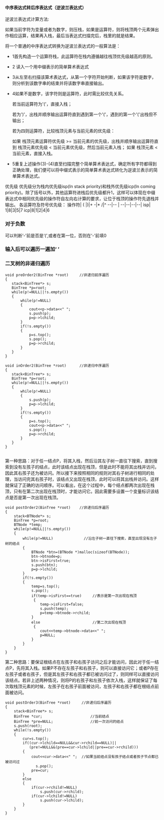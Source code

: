 #### 中序表达式转后序表达式（逆波兰表达式）
逆波兰表达式计算方法:

如果当前字符为变量或者为数字，则压栈，如果是运算符，则将栈顶两个元素弹出作相应运算，结果再入栈，最后当表达式扫描完后，栈里的就是结果。

将一个普通的中序表达式转换为逆波兰表达式的一般算法是：

+ 1首先构造一个运算符栈，此运算符在栈内遵循越往栈顶优先级越高的原则。
+ 2 读入一个用中缀表示的简单算术表达式
+ 3从左至右扫描该算术表达式，从第一个字符开始判断，如果该字符是数字，则分析到该数字串的结束并将该数字串直接输出。
+ 4如果不是数字，该字符则是运算符，此时需比较优先关系。
 
  若当前运算符为'('，直接入栈；

  若为')'，出栈并顺序输出运算符直到遇到第一个'('，遇到的第一个'('出栈但不输出；

  若为四则运算符，比较栈顶元素与当前元素的优先级：

  如果 栈顶元素运算符优先级 >= 当前元素的优先级，出栈并顺序输出运算符直到 栈顶元素优先级 < 当前元素优先级，然后当前元素入栈；
  如果 栈顶元素 < 当前元素，直接入栈。
+ 5重复上述操作(3)-(4)直至扫描完整个简单算术表达式，确定所有字符都得到正确处理，我们便可以将中缀式表示的简单算术表达式转化为逆波兰表示的简单算术表达式。

优先级
优先级分为栈内优先级isp(In stack priority)和栈外优先级icp(In coming priority)。除了括号以外，其他运算符进栈后优先级都升1，这样可以体现在中缀表达式中相同优先级的操作符自左向右计算的要求，让位于栈顶的操作符先退栈并输出。
各运算符及符号优先级：
  操作符| ( |)|+ -|* /|^
 --|-- | --|--|--|--|
 isp| 1|8|3|5|7
 icp|8|1|2|4|6
 
 ### 对于负数
 可以判断‘-’前是否是‘(',或者在第一位，否则在‘-’前填0
 
 ### 输入后可以遍历一遍加‘ ’
 
 ### 二叉树的非递归遍历
 ```
 void preOrder2(BinTree *root)     //非递归前序遍历 
{
    stack<BinTree*> s;
    BinTree *p=root;
    while(p!=NULL||!s.empty())
    {
        while(p!=NULL)
        {
            cout<<p->data<<" ";
            s.push(p);
            p=p->lchild;
        }
        if(!s.empty())
        {
            p=s.top();
            s.pop();
            p=p->rchild;
        }
    }
}

void inOrder2(BinTree *root)      //非递归中序遍历
{
    stack<BinTree*> s;
    BinTree *p=root;
    while(p!=NULL||!s.empty())
    {
        while(p!=NULL)
        {
            s.push(p);
            p=p->lchild;
        }
        if(!s.empty())
        {
            p=s.top();
            cout<<p->data<<" ";
            s.pop();
            p=p->rchild;
        }
    }    
}


```
第一种思路：对于任一结点P，将其入栈，然后沿其左子树一直往下搜索，直到搜索到没有左孩子的结点，此时该结点出现在栈顶，但是此时不能将其出栈并访问，因此其右孩子还为被访问。所以接下来按照相同的规则对其右子树进行相同的处理，当访问完其右孩子时，该结点又出现在栈顶，此时可以将其出栈并访问。这样就保证了正确的访问顺序。可以看出，在这个过程中，每个结点都两次出现在栈顶，只有在第二次出现在栈顶时，才能访问它。因此需要多设置一个变量标识该结点是否是第一次出现在栈顶。
```
void postOrder2(BinTree *root)    //非递归后序遍历
{
    stack<BTNode*> s;
    BinTree *p=root;
    BTNode *temp;
    while(p!=NULL||!s.empty())
    {
        while(p!=NULL)              //沿左子树一直往下搜索，直至出现没有左子树的结点 
        {
            BTNode *btn=(BTNode *)malloc(sizeof(BTNode));
            btn->btnode=p;
            btn->isFirst=true;
            s.push(btn);
            p=p->lchild;
        }
        if(!s.empty())
        {
            temp=s.top();
            s.pop();
            if(temp->isFirst==true)     //表示是第一次出现在栈顶 
             {
                temp->isFirst=false;
                s.push(temp);
                p=temp->btnode->rchild;    
            }
            else                        //第二次出现在栈顶 
             {
                cout<<temp->btnode->data<<" ";
                p=NULL;
            }
        }
    }    
}
```
第二种思路：要保证根结点在左孩子和右孩子访问之后才能访问，因此对于任一结点P，先将其入栈。如果P不存在左孩子和右孩子，则可以直接访问它；或者P存在左孩子或者右孩子，但是其左孩子和右孩子都已被访问过了，则同样可以直接访问该结点。若非上述两种情况，则将P的右孩子和左孩子依次入栈，这样就保证了每次取栈顶元素的时候，左孩子在右孩子前面被访问，左孩子和右孩子都在根结点前面被访问。
```
void postOrder3(BinTree *root)     //非递归后序遍历
{
    stack<BinTree*> s;
    BinTree *cur;                      //当前结点 
    BinTree *pre=NULL;                 //前一次访问的结点 
    s.push(root);
    while(!s.empty())
    {
        cur=s.top();
        if((cur->lchild==NULL&&cur->rchild==NULL)||
           (pre!=NULL&&(pre==cur->lchild||pre==cur->rchild)))
        {
            cout<<cur->data<<" ";  //如果当前结点没有孩子结点或者孩子节点都已被访问过 
              s.pop();
            pre=cur; 
        }
        else
        {
            if(cur->rchild!=NULL)
                s.push(cur->rchild);
            if(cur->lchild!=NULL)    
                s.push(cur->lchild);
        }
    }    
}
```

 